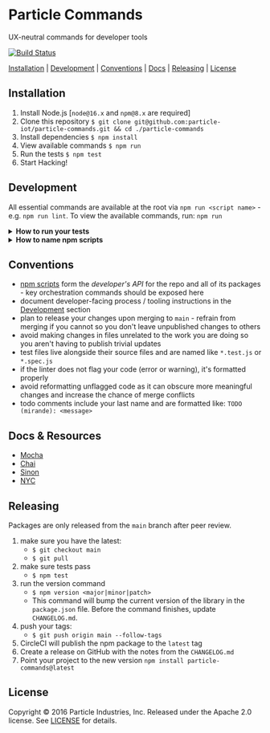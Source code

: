 # Particle Commands 
UX-neutral commands for developer tools

[![Build Status](https://circleci.com/gh/particle-iot/particle-commands.svg?style=shield)](https://app.circleci.com/pipelines/github/particle-iot/particle-commands)

[Installation](#installation) | [Development](#development)  | [Conventions](#conventions) | [Docs](#docs--resources) | [Releasing](#releasing) | [License](#license)

## Installation
1. Install Node.js [`node@16.x` and `npm@8.x` are required]
2. Clone this repository `$ git clone git@github.com:particle-iot/particle-commands.git && cd ./particle-commands`
3. Install dependencies `$ npm install`
4. View available commands `$ npm run`
5. Run the tests `$ npm test`
6. Start Hacking!

## Development

All essential commands are available at the root via `npm run <script name>` - e.g. `npm run lint`. To view the available commands, run: `npm run`

<details id="develop-run-tests">
<summary><b>How to run your tests</b></summary>
<p>

to run the tests:

`npm test`

to run the coverage:

`npm run coverage`

</p>
</details>


<details id="develop-npm-scripts">
<summary><b>How to name npm scripts</b></summary>
<p>

npm scripts are the primary means of executing programmatic tasks (e.g. tests, linting, releasing, etc) within the repo. to view available scripts, run `npm run`.

when creating a new script, be sure it does not already exist and use the following naming convention:

`<category>:[<subcategory>]:[<action>]`

our standard categories include: `test`, `lint`, `build`, `clean`, `docs`, `package`, `dependencies`, and `release`. top-level scripts - e.g. `npm run clean` - will typically run all of its subcategories (e.g. `npm run clean:dist && npm run clean:tmp`).

`npm` itself includes special handling for `test` and `start` (doc: [1](https://docs.npmjs.com/cli/v6/commands/npm-test), [2](https://docs.npmjs.com/cli/v6/commands/npm-start)) amongst other [lifecycle scripts](https://docs.npmjs.com/cli/v7/using-npm/scripts#life-cycle-scripts) - use these to expose key testing and start-up commands.

sometimes your new script will be very similar to an existing script. in those cases, try to extend the existing script before adding another one.

</p>
</details>


## Conventions

* [npm scripts](https://docs.npmjs.com/misc/scripts) form the _developer's API_ for the repo and all of its packages - key orchestration commands should be exposed here
* document developer-facing process / tooling instructions in the [Development](#development) section
* plan to release your changes upon merging to `main` - refrain from merging if you cannot so you don't leave unpublished changes to others
* avoid making changes in files unrelated to the work you are doing so you aren't having to publish trivial updates
* test files live alongside their source files and are named like `*.test.js` or `*.spec.js`
* if the linter does not flag your code (error or warning), it's formatted properly
* avoid reformatting unflagged code as it can obscure more meaningful changes and increase the chance of merge conflicts
* todo comments include your last name and are formatted like: `TODO (mirande): <message>`
  
## Docs & Resources

* [Mocha](https://mochajs.org/)
* [Chai](http://www.chaijs.com/api/bdd/)
* [Sinon](https://sinonjs.org/)
* [NYC](https://github.com/istanbuljs/nyc)

## Releasing

Packages are only released from the `main` branch after peer review.

1. make sure you have the latest:
	* `$ git checkout main`
	* `$ git pull`
1. make sure tests pass
	* `$ npm test`
1. run the version command
	* `$ npm version <major|minor|patch>`
	* This command will bump the current version of the library in the `package.json` file. Before the command finishes, update `CHANGELOG.md`.
1. push your tags:
	* `$ git push origin main --follow-tags`
1. CircleCI will publish the npm package to the `latest` tag
1. Create a release on GitHub with the notes from the `CHANGELOG.md`
1. Point your project to the new version `npm install particle-commands@latest`

## License

Copyright &copy; 2016 Particle Industries, Inc. Released under the Apache 2.0 license. See [LICENSE](/LICENSE) for details.
